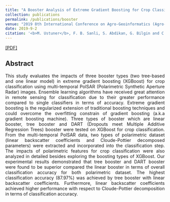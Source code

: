 ```yaml
---
title: "A Booster Analysis of Extreme Gradient Boosting for Crop Classification using PolSAR Imagery"
collection: publications
permalink: /publications/booster
venue: "2019 8th International Conference on Agro-Geoinformatics (Agro-Geoinformatics)"
date: 2019-9-2
citation: '<b>M. Ustuner</b>, F. B. Sanli, S. Abdikan, G. Bilgin and C. Goksel, "A Booster Analysis of Extreme Gradient Boosting for Crop Classification using PolSAR Imagery," 2019 8th International Conference on Agro-Geoinformatics (Agro-Geoinformatics), Istanbul, Turkey, 2019, pp. 1-4'
---
```


[[PDF]](https://mustuner.github.io/files/booster.pdf)

## Abstract
<p align="justify">
This study evaluates the impacts of three booster types (two tree-based and one linear model) in extreme gradient boosting (XGBoost) for crop classification using multi-temporal PolSAR (Polarimetric Synthetic Aperture Radar) images. Ensemble learning algorithms have received great attention in remote sensing for classification due to their greater performance compared to single classifiers in terms of accuracy. Extreme gradient boosting is the regularized extension of traditional boosting techniques and could overcome the overfitting constrain of gradient boosting (a.k.a gradient boosting machine). Three types of booster which are linear booster, tree booster and DART (Dropouts meet Multiple Additive Regression Trees) booster were tested on XGBoost for crop classification. From the multi-temporal PolSAR data, two types of polarimetric dataset (linear backscatter coefficients and Cloude-Pottier decomposed parameters) were extracted and incorporated into the classification step. The impacts of polarimetric features for crop classification were also analyzed in detailed besides exploring the boosting types of XGBoost. Our experimental results demonstrated that tree booster and DART booster were found to be superior compared the linear booster in terms of overall classification accuracy for both polarimetric dataset. The highest classification accuracy (87.97%) was achieved by tree booster with linear backscatter coefficients. Furthermore, linear backscatter coefficients achieved higher performance with respect to Cloude-Pottier decomposition in terms of classification accuracy.
</p>  
